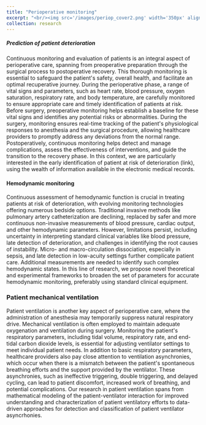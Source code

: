 ```yaml
---
title: "Perioperative monitoring"
excerpt: "<br/><img src='/images/periop_cover2.png' width='350px' align='left' > Patient monitoring in perioperative care involves the continuous observation and assessment of individuals before, during, and after surgical procedures. This comprehensive monitoring is crucial to ensure the patient's safety, well-being, and optimal recovery. Throughout the perioperative period, various vital signs and parameters are closely observed, including heart rate, blood pressure, oxygen saturation, respiratory rate, and body temperature. A crucial aspect of patient monitoring in perioperative care involves the implementation of systems for predicting and detecting signs of patient deterioration. Early identification of potential issues allows for prompt intervention and can significantly improve patient outcomes.   "
collection: research
---
```


##### Prediction of patient deterioration

Continuous monitoring and evaluation of patients is an integral aspect of perioperative care, spanning from preoperative preparation through the surgical process to postoperative recovery. This thorough monitoring is essential to safeguard the patient's safety, overall health, and facilitate an optimal recuperative journey. During the perioperative phase, a range of vital signs and parameters, such as heart rate, blood pressure, oxygen saturation, respiratory rate, and body temperature, are carefully monitored to ensure appropriate care and timely identification of patients at risk. Before surgery, preoperative monitoring helps establish a baseline for these vital signs and identifies any potential risks or abnormalities. During the surgery, monitoring ensures real-time tracking of the patient's physiological responses to anesthesia and the surgical procedure, allowing healthcare providers to promptly address any deviations from the normal range. Postoperatively, continuous monitoring helps detect and manage complications, assess the effectiveness of interventions, and guide the transition to the recovery phase. In this context, we are particularly interested in the early identification of patient at risk of deterioration (link), using the wealth of information available in the electronic medical records.  

#### Hemodynamic monitoring


Continuous assessment of hemodynamic function is crucial in treating patients at risk of deterioration, with evolving monitoring technologies offering numerous bedside options. Traditional invasive methods like pulmonary artery catheterization are declining, replaced by safer and more continuous non-invasive measurements of blood pressure, cardiac output, and other hemodynamic parameters. However, limitations persist, including uncertainty in interpreting standard clinical variables like blood pressure, late detection of deterioration, and challenges in identifying the root causes of instability. Micro- and macro-circulation dissociation, especially in sepsis, and late detection in low-acuity settings further complicate patient care. Additional measurements are needed to identify such complex hemodynamic states. In this line of research, we propose novel theoretical and experimental frameworks to broaden the set of parameters for accurate hemodynamic monitoring, preferably using standard clinical equipment.
 
### Patient mechanical ventilation

Patient ventilation is another key aspect of perioperative care, where the administration of anesthesia may temporarily suppress natural respiratory drive. Mechanical ventilation is often employed to maintain adequate oxygenation and ventilation during surgery. Monitoring the patient's respiratory parameters, including tidal volume, respiratory rate, and end-tidal carbon dioxide levels, is essential for adjusting ventilator settings to meet individual patient needs. In addition to basic respiratory parameters, healthcare providers also pay close attention to ventilation asynchronies, which occur when there is a mismatch between the patient's spontaneous breathing efforts and the support provided by the ventilator. These asynchronies, such as ineffective triggering, double triggering, and delayed cycling, can lead to patient discomfort, increased work of breathing, and potential complications. Our research in patient ventilation spans from mathematical modeling of the patient-ventilator interaction for improved understanding and characterization of patient ventilatory efforts to data-driven approaches for detection and classification of patient ventilator asyncrhonies.